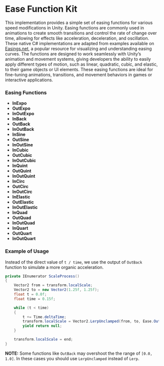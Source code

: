 # Ease Function Kit

This implementation provides a simple set of easing functions for various speed modifications in Unity. Easing functions are commonly used in animations to create smooth transitions and control the rate of change over time, allowing for effects like acceleration, deceleration, and oscillation. These native C# implementations are adapted from examples available on [Easings.net](https://easings.net/), a popular resource for visualizing and understanding easing curves. The functions are designed to work seamlessly with Unity’s animation and movement systems, giving developers the ability to easily apply different types of motion, such as linear, quadratic, cubic, and elastic, to their game objects or UI elements. These easing functions are ideal for fine-tuning animations, transitions, and movement behaviors in games or interactive applications.

### Easing Functions

- **InExpo**
- **OutExpo**
- **InOutExpo**
- **InBack**
- **OutBack**
- **InOutBack**
- **InSine**
- **OutSine**
- **InOutSine**
- **InCubic**
- **OutCubic**
- **InOutCubic**
- **InQuint**
- **OutQuint**
- **InOutQuint**
- **InCirc**
- **OutCirc**
- **InOutCirc**
- **InElastic**
- **OutElastic**
- **InOutElastic**
- **InQuad**
- **OutQuad**
- **InOutQuad**
- **InQuart**
- **OutQuart**
- **InOutQuart**

### Example of Usage
Instead of the direct value of `t / time`, we use the output of `OutBack` function to simulate a more organic acceleration.
```cs
private IEnumerator ScaleProcess()
{
    Vector2 from = transform.localScale;
    Vector2 to = new Vector2(1.25f, 1.25f);
    float t = 0.0f;
    float time = 0.15f;

    while (t < time)
    {
        t += Time.deltaTime;
        transform.localScale = Vector2.LerpUnclamped(from, to, Ease.OutBack(t / time));
        yield return null;
    }

    transform.localScale = end;
}
```
<b>NOTE:</b> Some functions like `OutBack` may overshoot the the range of `[0.0, 1.0]`. In these cases you should use `LerpUnclamped` instead of `Lerp`.
